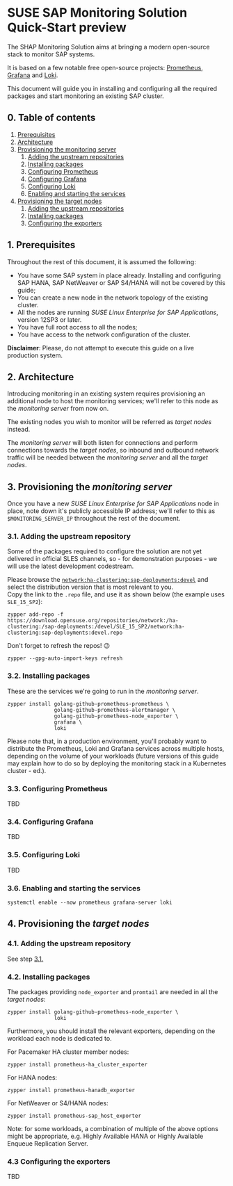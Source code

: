# SUSE SAP Monitoring Solution Quick-Start preview

The SHAP Monitoring Solution aims at bringing a modern open-source stack to monitor SAP systems.

It is based on a few notable free open-source projects: [Prometheus](http://prometheus.io), [Grafana](http://grafana.com/oss/grafana) and [Loki](http://grafana.com/oss/loki).

This document will guide you in installing and configuring all the required packages and start monitoring an existing SAP cluster.


## 0. Table of contents

1. [Prerequisites](#1-prerequisites)
2. [Architecture](#2-architecture)
3. [Provisioning the monitoring server](#3-provisioning-the-monitoring-server)
    1. [Adding the upstream repositories](#31-adding-the-upstream-repository)
    2. [Installing packages](#32-installing-packages)
    3. [Configuring Prometheus](#33-configuring-prometheus)
    4. [Configuring Grafana](#34-configuring-grafana)
    5. [Configuring Loki](#35-configuring-loki)
    6. [Enabling and starting the services](#36-enabling-and-starting-the-services)
4. [Provisioning the target nodes](#4-provisioning-the-target-nodes)
    1. [Adding the upstream repositories](#41-adding-the-upstream-repository)
    2. [Installing packages](#42-installing-packages)
    3. [Configuring the exporters](#43-configuring-the-exporters)


## 1. Prerequisites

Throughout the rest of this document, it is assumed the following: 

- You have some SAP system in place already. Installing and configuring SAP HANA, SAP NetWeaver or SAP S4/HANA will not be covered by this guide;
- You can create a new node in the network topology of the existing cluster.
- All the nodes are running _SUSE Linux Enterprise for SAP Applications_, version 12SP3 or later.
- You have full root access to all the nodes;
- You have access to the network configuration of the cluster.

**Disclaimer**: Please, do not attempt to execute this guide on a live production system.


## 2. Architecture

Introducing monitoring in an existing system requires provisioning an additional node to host the monitoring services; we'll refer to this node as the _monitoring server_ from now on.

The existing nodes you wish to monitor will be referred as _target nodes_ instead.

The _monitoring server_ will both listen for connections and perform connections towards the _target nodes_, so inbound and outbound network traffic will be needed between the _monitoring server_ and all the _target nodes_.


## 3. Provisioning the _monitoring server_

Once you have a new _SUSE Linux Enterprise for SAP Applications_ node in place, note down it's publicly accessible IP address; we'll refer to this as `$MONITORING_SERVER_IP` throughout the rest of the document.


### 3.1. Adding the upstream repository

Some of the packages required to configure the solution are not yet delivered in official SLES channels, so - for demonstration purposes - we will use the latest development codestream.

Please browse the [`network:ha-clustering:sap-deployments:devel`](https://download.opensuse.org/repositories/network:/ha-clustering:/sap-deployments:/devel/) and select the distribution version that is most relevant to you.  
Copy the link to the `.repo` file, and use it as shown below (the example uses `SLE_15_SP2`):

```
zypper add-repo -f https://download.opensuse.org/repositories/network:/ha-clustering:/sap-deployments:/devel/SLE_15_SP2/network:ha-clustering:sap-deployments:devel.repo
```

Don't forget to refresh the repos! 😉
```
zypper --gpg-auto-import-keys refresh
```


### 3.2. Installing packages

These are the services we're going to run in the _monitoring server_.

```
zypper install golang-github-prometheus-prometheus \
               golang-github-prometheus-alertmanager \
               golang-github-prometheus-node_exporter \
               grafana \
               loki
```

Please note that, in a production environment, you'll probably want to distribute the Prometheus, Loki and Grafana services across multiple hosts, depending on the volume of your workloads (future versions of this guide may explain how to do so by deploying the monitoring stack in a Kubernetes cluster - ed.).


### 3.3. Configuring Prometheus

TBD


### 3.4. Configuring Grafana

TBD


### 3.5. Configuring Loki

TBD


### 3.6. Enabling and starting the services

```
systemctl enable --now prometheus grafana-server loki
```


## 4. Provisioning the _target nodes_

### 4.1. Adding the upstream repository

See step [3.1.](#31-adding-the-upstream-repository)


### 4.2. Installing packages

The packages providing `node_exporter` and `promtail` are needed in all the _target nodes_:

```
zypper install golang-github-prometheus-node_exporter \
               loki
```

Furthermore, you should install the relevant exporters, depending on the workload each node is dedicated to.

For Pacemaker HA cluster member nodes:
```
zypper install prometheus-ha_cluster_exporter
```

For HANA nodes:
```
zypper install prometheus-hanadb_exporter
```

For NetWeaver or S4/HANA nodes:
```
zypper install prometheus-sap_host_exporter
```

Note: for some workloads, a combination of multiple of the above options might be appropriate, e.g. Highly Available HANA or Highly Available Enqueue Replication Server.


### 4.3 Configuring the exporters

TBD